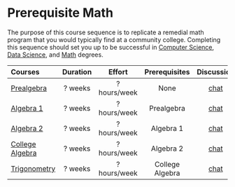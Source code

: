 # Prerequisite Math
The purpose of this course sequence is to replicate a remedial math program that you would typically find at a community college. Completing this sequence should set you up to be successful in [Computer Science](https://cs.ossu.dev/), [Data Science](https://ds.ossu.dev/), and [Math](https://math.ossu.dev/) degrees.  

Courses | Duration | Effort | Prerequisites | Discussion
:-- | :--: | :--: | :--: | :--:
[Prealgebra](coursepages/prealgebra/README.md) | ? weeks | ? hours/week | None | [chat](https://discord.com/channels/744385009028431943/744971809056751687)
[Algebra 1](coursepages/algebra-1/README.md) | ? weeks | ? hours/week | Prealgebra | [chat](https://discord.com/channels/744385009028431943/744971809056751687)
[Algebra 2](coursepages/algebra-2/README.md) | ? weeks | ? hours/week | Algebra 1 | [chat](https://discord.com/channels/744385009028431943/744971809056751687)
[College Algebra](coursepages/college-algebra/README.md) | ? weeks | ? hours/week | Algebra 2 | [chat](https://discord.com/channels/744385009028431943/744971809056751687)
[Trigonometry](coursepages/trigonometry/README.md) | ? weeks | ? hours/week | College Algebra | [chat](https://discord.com/channels/744385009028431943/744971809056751687)